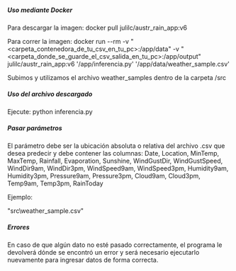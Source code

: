 
##### Uso mediante Docker
Para descargar la imagen:
docker pull julilc/austr_rain_app:v6

Para correr la imagen:
docker run --rm -v "<carpeta_contenedora_de_tu_csv_en_tu_pc>:/app/data" -v "<carpeta_donde_se_guarde_el_csv_salida_en_tu_pc>:/app/output" julilc/austr_rain_app:v6 '/app/inferencia.py' '/app/data/weather_sample.csv'

Subimos y utilizamos el archivo weather_samples dentro de la carpeta /src

##### Uso del archivo descargado
Ejecute:
python inferencia.py

##### Pasar parámetros
El parámetro debe ser la ubicación absoluta o relativa del archivo .csv que desea predecir y debe contener las columnas:
Date, Location, MinTemp, MaxTemp, Rainfall, Evaporation, Sunshine, WindGustDir, WindGustSpeed, WindDir9am, WindDir3pm, WindSpeed9am, WindSpeed3pm, Humidity9am, Humidity3pm, Pressure9am, Pressure3pm, Cloud9am, Cloud3pm, Temp9am, Temp3pm, RainToday


Ejemplo:

"src\weather_sample.csv"

##### Errores
En caso de que algún dato no esté pasado correctamente, el programa le devolverá dónde se encontró un error y será necesario ejecutarlo
nuevamente para ingresar datos de forma correcta.